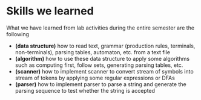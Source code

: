 # Skills we learned 

What we have learned from lab activities during the entire semester are the following 

- **(data structure)** how to read text, grammar (production rules, terminals, non-terminals), parsing tables, automaton, etc. from a text file
- **(algorithm)** how to use these data structure to apply some algorithms such as computing first, follow sets, generating parsing tables, etc. 
- **(scanner)** how to implement scanner to convert stream of symbols into stream of tokens by applying some regular expressions or DFAs
- **(parser)** how to implement parser to parse a string and generate the parsing sequence to test whether the string is accepted 
